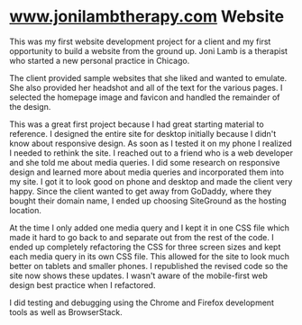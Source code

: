 # www.jonilambtherapy.com Website

This was my first website development project for a client and my first opportunity to build a website from the ground up. Joni Lamb is a therapist who started a new personal practice in Chicago.<br>

The client provided sample websites that she liked and wanted to emulate. She also provided her headshot and all of the text for the various pages. I selected the homepage image and favicon and handled the remainder of the design.

This was a great first project because I had great starting material to reference. I designed the entire site for desktop initially because I didn't know about responsive design. As soon as I tested it on my phone I realized I needed to rethink the site. I reached out to a friend who is a web developer and she told me about media queries. I did some research on responsive design and learned more about media queries and incorporated them into my site. I got it to look good on phone and desktop and made the client very happy. Since the client wanted to get away from GoDaddy, where they bought their domain name, I ended up choosing SiteGround as the hosting location.

At the time I only added one media query and I kept it in one CSS file which made it hard to go back to and separate out from the rest of the code. I ended up completely refactoring the CSS for three screen sizes and kept each media query in its own CSS file. This allowed for the site to look much better on tablets and smaller phones. I republished the revised code so the site now shows these updates. I wasn't aware of the mobile-first web design best practice when I refactored.

I did testing and debugging using the Chrome and Firefox development tools as well as BrowserStack.
